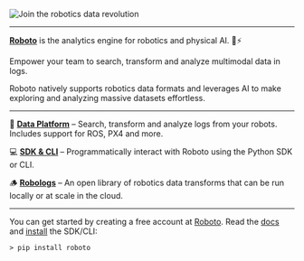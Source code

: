 ![Join the robotics data revolution](https://github.com/user-attachments/assets/f2964d92-f702-454a-8fc1-13b66114d112)


---

[**Roboto**](https://www.roboto.ai) is the analytics engine for robotics and physical AI. 🤖⚡

Empower your team to search, transform and analyze multimodal data in logs.

Roboto natively supports robotics data formats and leverages AI to make exploring and analyzing massive datasets effortless.

---

🔮 [**Data Platform**](https://app.roboto.ai) – Search, transform and analyze logs from your robots. Includes support for ROS, PX4 and more.

💻 [**SDK & CLI**](https://github.com/roboto-ai/roboto-python-sdk) – Programmatically interact with Roboto using the Python SDK or CLI. 

🪵 [**Robologs**](https://github.com/roboto-ai/robologs) – An open library of robotics data transforms that can be run locally or at scale in the cloud.

---

You can get started by creating a free account at [Roboto](https://app.roboto.ai). Read the [docs](https://docs.roboto.ai) and [install](https://github.com/roboto-ai/roboto-python-sdk?tab=readme-ov-file#sign-up) the SDK/CLI:

```
> pip install roboto
```
